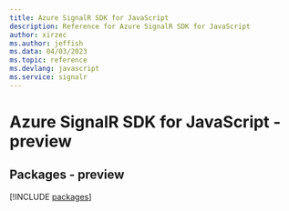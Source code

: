```yaml
---
title: Azure SignalR SDK for JavaScript
description: Reference for Azure SignalR SDK for JavaScript
author: xirzec
ms.author: jeffish
ms.data: 04/03/2023
ms.topic: reference
ms.devlang: javascript
ms.service: signalr
---
```

# Azure SignalR SDK for JavaScript - preview
## Packages - preview
[!INCLUDE [packages](signalr-index.md)]